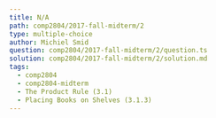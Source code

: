 ```yaml
---
title: N/A
path: comp2804/2017-fall-midterm/2
type: multiple-choice
author: Michiel Smid
question: comp2804/2017-fall-midterm/2/question.ts
solution: comp2804/2017-fall-midterm/2/solution.md
tags:
  - comp2804
  - comp2804-midterm
  - The Product Rule (3.1)
  - Placing Books on Shelves (3.1.3)
---
```

